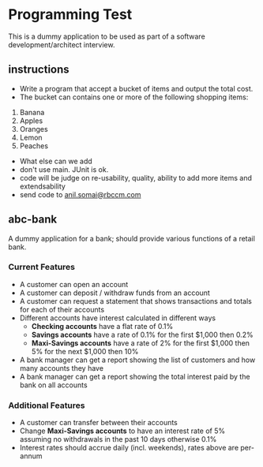 Programming Test
========

This is a dummy application to be used as part of a software development/architect interview.

instructions
--------

* Write a program that accept a bucket of items and output the total cost.
* The bucket can contains one or more of the following shopping items:
1. Banana
2. Apples
3. Oranges
4. Lemon
5. Peaches

* What else can we add
* don't use main. JUnit is ok.
* code will be judge on re-usability, quality, ability to add more items and extendsability
* send code to anil.somai@rbccm.com

abc-bank
--------

A dummy application for a bank; should provide various functions of a retail bank.

### Current Features

* A customer can open an account
* A customer can deposit / withdraw funds from an account
* A customer can request a statement that shows transactions and totals for each of their accounts
* Different accounts have interest calculated in different ways
  * **Checking accounts** have a flat rate of 0.1%
  * **Savings accounts** have a rate of 0.1% for the first $1,000 then 0.2%
  * **Maxi-Savings accounts** have a rate of 2% for the first $1,000 then 5% for the next $1,000 then 10%
* A bank manager can get a report showing the list of customers and how many accounts they have
* A bank manager can get a report showing the total interest paid by the bank on all accounts

### Additional Features

* A customer can transfer between their accounts
* Change **Maxi-Savings accounts** to have an interest rate of 5% assuming no withdrawals in the past 10 days otherwise 0.1%
* Interest rates should accrue daily (incl. weekends), rates above are per-annum
